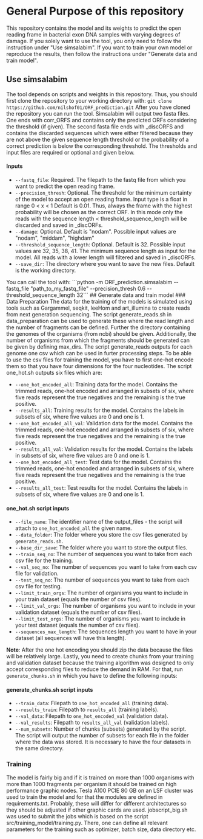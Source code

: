 # General Purpose of this repository
This repository contains the model and its weights to predict the open reading frame in bacterial exon DNA samples with varying degrees of damage. If you solely want to use the tool, you only need to follow the instruction under "Use simsalabim". If you want to train your own model or reproduce the results, then follow the instructions under  "Generate data and train model".

## Use simsalabim
The tool depends on scripts and weights in this repository. Thus, you should first clone the repository to your working directory with:
</b>
```git clone https://github.com/nilshof01/ORF_prediction.git```
</b>
After you have cloned the repository you can run the tool. Simsalabim will output two fasta files. One ends with corr_ORFS and contains only the predicted ORFs considering the threshold (if given). The second fasta file ends with _discORFS and contains the discarded sequences which were either filtered because they are not above the given sequence length threshold or the probability of a correct prediction is below the corresponding threshold. The thresholds and input files are required or optional and given below.
</b>
#### Inputs 
- `--fastq_file`: Required. The filepath to the fastq file from which you want to predict the open reading frame.
- `--precision_thresh`: Optional. The threshold for the minimum certainty of the model to accept an open reading frame. Input type is a float in range  0 < x < 1 Default is 0.01. Thus, always the frame with the highest probability will be chosen as the correct ORF. In this mode only the reads with the sequence length < threshold_sequence_length will be discarded and saved in _discORFs.
- `--damage`: Optional. Default is "nodam". Possible input values are "nodam", "middam", "highdam"
- `--threshold_sequence_length`: Optional. Default is 32. Possible input values are 32, 35, 38, 41. The minimum sequence length as input for the model. All reads with a lower length will filtered and saved in _discORFs.
- `--save_dir`: The directory where you want to save the new files. Default is the working directory.
</b>
You can call the tool with:
</b>
```python -m ORF_prediction.simsalabim --fastq_file "path_to_my_fastq_file" --precision_thresh 0.6 --threshold_sequence_length 32```
</b>
## Generate data and train model
### Data Preparation
The data for the training of the models is simulated using tools such as Gargammel, seqkit, leeHom and art_illumina to create reads from next generation sequencing. The script generate_reads.sh in data_preparation can be used to generate these where the read length and the number of fragments can be defined. Further the directory containing the genomes of the organisms (from ncbi) should be given. Additionally, the number of organisms from which the fragments should be generated can be given by defining max_dirs. The script generate_reads outputs for each genome one csv which can be used in furter processing steps. 
</b>
To be able to use the csv files for training the model, you have to first one-hot encode them so that you have four dimensions for the four nucleotides. The script one_hot.sh outputs six files which are:
</b>

- `--one_hot_encoded_all`: Training data for the model. Contains the trimmed reads, one-hot encoded and arranged in subsets of six, where five reads represent the true negatives and the remaining is the true positive.
- `--results_all`: Training results for the model. Contains the labels in subsets of six, where five values are 0 and one is 1.
- `--one_hot_encoded_all_val`: Validation data for the model. Contains the trimmed reads, one-hot encoded and arranged in subsets of six, where five reads represent the true negatives and the remaining is the true positive.
- `--results_all_val`: Validation results for the model. Contains the labels in subsets of six, where five values are 0 and one is 1.
- `--one_hot_encoded_all_test`: Test data for the model. Contains the trimmed reads, one-hot encoded and arranged in subsets of six, where five reads represent the true negatives and the remaining is the true positive.
- `--results_all_test`: Test results for the model. Contains the labels in subsets of six, where five values are 0 and one is 1.

#### one_hot.sh script inputs

- `--file_name`: The identifier name of the output_files - the script will attach to `one_hot_encoded_all` the given name.
- `--data_folder`: The folder where you store the csv files generated by `generate_reads.sh`.
- `--base_dir_save`: The folder where you want to store the output files.
- `--train_seq_no`: The number of sequences you want to take from each csv file for the training.
- `--val_seq_no`: The number of sequences you want to take from each csv file for validation.
- `--test_seq_no`: The number of sequences you want to take from each csv file for testing.
- `--limit_train_orgs`: The number of organisms you want to include in your train dataset (equals the number of csv files).
- `--limit_val_orgs`: The number of organisms you want to include in your validation dataset (equals the number of csv files).
- `--limit_test_orgs`: The number of organisms you want to include in your test dataset (equals the number of csv files).
- `--sequences_max_length`: The sequences length you want to have in your dataset (all sequences will have this length).

**Note**: After the one hot encoding you should zip the data because the files will be relatively large. Lastly, you need to create chunks from your training and validation dataset because the training algorithm was designed to only accept corresponding files to reduce the demand in RAM. For that, run `generate_chunks.sh` in which you have to define the following inputs:

#### generate_chunks.sh script inputs

- `--train_data`: Filepath to `one_hot_encoded_all` (training data).
- `--results_train`: Filepath to `results_all` (training labels).
- `--val_data`: Filepath to `one_hot_encoded_val` (validation data).
- `--val_results`: Filepath to `results_all_val` (validation labels).
- `--num_subsets`: Number of chunks (subsets) generated by the script.
The script will output the number of subsets for each file in the folder where the data was stored. It is necessary to have the four datasets in the same directory.

### Training
The model is fairly big and if it is trained on more than 1000 organisms with more than 1000 fragments per organism it should be trained on high performance graphic nodes.  Tesla A100 PCIE 80 GB on an LSF cluster was used to train the model and for that the modules are defined in requirements.txt. Probably, these will differ for different architectures so they should be adjusted if other graphic cards are used. jobscript_big.sh was used to submit the jobs which is based on the script src/training_model/training.py. There, one can define all relevant parameters for the training such as optimizer, batch size, data directory etc. 